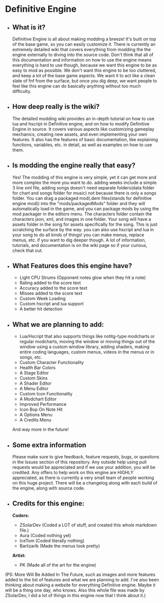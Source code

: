 # Definitive Engine

 - ## What is it? 
	  Definitive Engine is all about making modding a breeze! It's built on top of the base game, so you can easily customize it. There is currently an extremely detailed wiki that covers everything from modding the the engine externally to diving into the source code. Don't think that all of this documentation and information on how to use the engine means everything is hard to use though, because we want this engine to be as easy to mod as possible. We don't want this engine to be too cluttered, and keep a lot of the base game aspects. We want it to act like a clean slate of fnf from the surface, but once you dig deep, we want people to feel like this engine can do basically anything without too much difficulty.
   
 -  ## How deep really is the wiki? 	
	 The detailed modding wiki provides an in-depth tutorial on how to use lua and hscript in Definitive engine, and on how to modify Definitive Engine in source. It covers various aspects like customizing gameplay mechanics, creating new assets, and even implementing your own features. It also has the features of basic documentation, like explaining functions, variables, etc. in detail, as well as examples on how to use them.
	 
- ## Is modding the engine really that easy?
	Yes! The modding of this engine is very simple, yet it can get more and more complex the more you want to do. adding weeks include a simple 3 line xml file, adding songs doesn't need separate folders(data folder for chart and songs folder for music) not because there is only a songs folder. You can drag a packaged mod(.dem files(stands for definitive engine mod)) into the "mods/packagedMods" folder and they will automatically load in the game, and you can package mods by using the mod packager in the editors menu. The characters folder contain the characters json, xml, and images in one folder. Your song will have a assets folder in the song for assets specifically for the song. This is just scratching the surface by the way. you can also use hscript and lua in your song to do all kinds of things! you can make menus, replace menus, etc. if you want to dig deeper though. A lot of information, tutorials, and documentation is on the wiki page so if your curious, check that out.


- ## What Features does this engine have?
	- Light CPU Strums (Opponent notes glow when they hit a note)
	- Rating added to the score text
	- Accuracy added to the score text
	- Misses added to the score text
	- Custom Week Loading
	- Custom hscript and lua support
	- A better hit detection
 
 - ##  What we are planning to add: 
	  - Lua/Hscript that also supports things like notitg-type modcharts or regular modcharts, moving the window or moving things out of the window using a custom window library, adding shaders, making entire coding languages, custom menus, videos in the menus or in songs, etc.
	  - Custom Character Functionality
	  - Health Bar Colors
	  - A Stage Editor
	  - Custom Skins
	  - A Shader Editor
	  - A Menu Editor
	  - Custom Icon Functionality
	  - A Modchart Editor
	  - Improved Performance
	  - Icon Bop On Note Hit
	  - A Options Menu
	  - A Credits Menu
	  
	And way more in the future! 

 - ## Some extra information
	 Please make sure to give feedback, feature requests, bugs, or questions in the Issues section of this repository. Any outside help using pull requests would be appreciated and if we use your addition, you will be credited. Any offers to help work on this engine are HIGHLY appreciated, as there is currently a very small team of people working on this huge project. There will be a changelog along with each build of the engine, along with source code.

- ## Credits for this engine:
	**Coders:**
	- ZSolarDev (Coded a LOT of stuff, and created this whole markdown file.)
	- Aura (Coded nothing yet)
	- IceTom (Coded literally nothing)
	- Barlizarlk (Made the menus look pretty)

	**Artist:**
	- PK (Made all of the art for the engine)

(PS: More Will Be Added In The Future, such as images and more features added to the list of features and what we are planning to add. I've also been thinking about making a website for everything Definitive engine. Maybe it will be a thing one day, who knows. Also this whole file was made by ZSolarDev, I did a lot of things in this engine now that I think about it.)